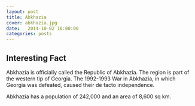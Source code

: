 ```yaml
---
layout: post
title: Abkhazia
cover: abkhazia.jpg
date:   2014-10-02 16:00:00
categories: posts
---
```


## Interesting Fact

Abkhazia is officially called the Republic of Abkhazia. The region is part of the western tip of Georgia. The 1992-1993 War in Abkhazia, in which Georgia was defeated, caused their de facto independence. 

Abkhazia has a population of 242,000 and an area of 8,600 sq km.
